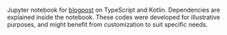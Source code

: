 Jupyter notebook for [blogpost](https://sriramgkn.github.io/ts-kotlin/) on TypeScript and Kotlin. Dependencies are explained inside the notebook. These codes were developed for illustrative purposes, and might benefit from customization to suit specific needs.
